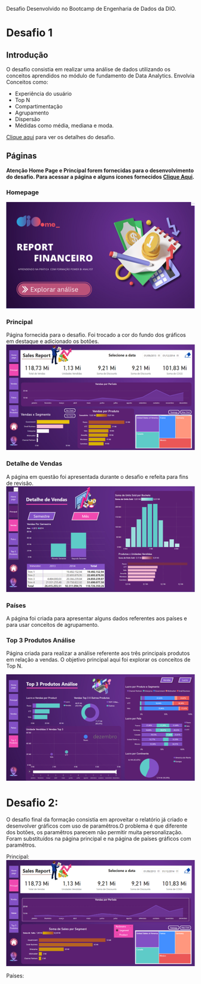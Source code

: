 Desafio Desenvolvido no Bootcamp de Engenharia de Dados da DIO.

# Desafio 1
## Introdução

O desafio consistia em realizar uma análise de dados utilizando os conceitos aprendidos no módulo de fundamento de Data Analytics. Envolvia Conceitos como:


- Experiência do usuário
- Top N
- Compartimentação
- Agrupamento
- Dispersão
- Médidas como média, mediana e moda.


[Clique aqui](https://academiapme-my.sharepoint.com/:w:/r/personal/renato_dio_me/_layouts/15/Doc.aspx?sourcedoc=%7B17E619F9-2801-4845-89EE-9DA2CDF87495%7D&file=Descri%C3%A7%C3%A3o%20do%20desafio-Projeto%20de%20Data%20Analytics%20com%20Power%20BI.docx&action=default&mobileredirect=true) para ver os detalhes do desafio.

## Páginas
**Atenção Home Page e Principal forem fornecidas para o desenvolvimento do desafio. Para acessar a página e alguns ícones fornecidos [Clique Aqui](https://academiapme-my.sharepoint.com/personal/renato_dio_me/_layouts/15/onedrive.aspx?id=%2Fpersonal%2Frenato%5Fdio%5Fme%2FDocuments%2FDigital%20Innovation%20One%2Fslides%20aulas%20diversas%2FTrilhas%2FPower%20Bi%2FM%C3%B3dulo%205%20%2D%20Data%20Analytics%20%26%20Storytelling%20com%20Power%20BI%2FProjeto%20de%20Data%20Analytics%20com%20Power%20BI).**
### Homepage
<img src="Imagens/Home Page.png" alt=""> 

### Principal
Página fornecida para o desafio. Foi trocado a cor do fundo dos gráficos em destaque e adicionado os botões.
<img src="Imagens/Principal.png" alt="">

### Detalhe de Vendas
A página em questão foi apresentada durante o desafio e refeita para fins de revisão.
<img src="Imagens/Detalhe de Vendas.png" alt="">

### Países
A página foi criada para apresentar alguns dados referentes aos países e para usar conceitos de agrupamento.
<img src="Imagens/Países.png" alt="">

### Top 3 Produtos Análise
Página criada para realizar a análise referente aos três principais produtos em relação a vendas. O objetivo principal aqui foi explorar os conceitos de Top N.

<img src="Imagens/Top 3.png" alt="">


# Desafio 2:
O desafio final da formação consistia em aproveitar o relatório já criado e desenvolver gráficos com uso de paramêtros.O problema é que diferente dos botões, os paramêtros parecem não permitir muita personalização. Foram substituídos na página principal e na página de países gráficos com paramêtros. 


Principal:
<img src="Imagens/Principal2.png" alt="">


Países:
<img src="Imagens/Países 2.png" alt="">